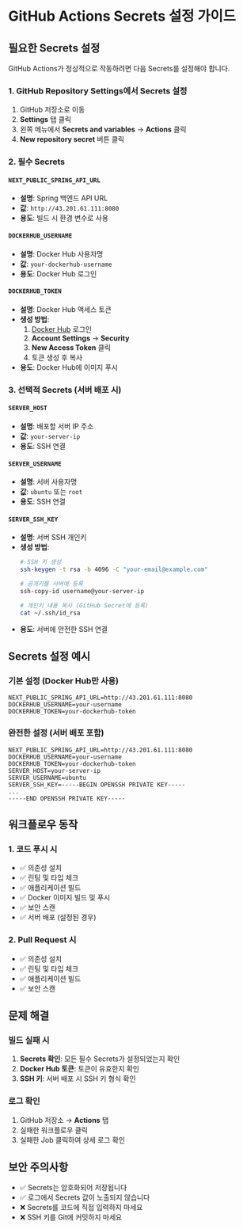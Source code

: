 # GitHub Actions Secrets 설정 가이드

## 필요한 Secrets 설정

GitHub Actions가 정상적으로 작동하려면 다음 Secrets를 설정해야 합니다.

### 1. GitHub Repository Settings에서 Secrets 설정

1. GitHub 저장소로 이동
2. **Settings** 탭 클릭
3. 왼쪽 메뉴에서 **Secrets and variables** → **Actions** 클릭
4. **New repository secret** 버튼 클릭

### 2. 필수 Secrets

#### `NEXT_PUBLIC_SPRING_API_URL`
- **설명**: Spring 백엔드 API URL
- **값**: `http://43.201.61.111:8080`
- **용도**: 빌드 시 환경 변수로 사용

#### `DOCKERHUB_USERNAME`
- **설명**: Docker Hub 사용자명
- **값**: `your-dockerhub-username`
- **용도**: Docker Hub 로그인

#### `DOCKERHUB_TOKEN`
- **설명**: Docker Hub 액세스 토큰
- **생성 방법**:
  1. [Docker Hub](https://hub.docker.com) 로그인
  2. **Account Settings** → **Security**
  3. **New Access Token** 클릭
  4. 토큰 생성 후 복사
- **용도**: Docker Hub에 이미지 푸시

### 3. 선택적 Secrets (서버 배포 시)

#### `SERVER_HOST`
- **설명**: 배포할 서버 IP 주소
- **값**: `your-server-ip`
- **용도**: SSH 연결

#### `SERVER_USERNAME`
- **설명**: 서버 사용자명
- **값**: `ubuntu` 또는 `root`
- **용도**: SSH 연결

#### `SERVER_SSH_KEY`
- **설명**: 서버 SSH 개인키
- **생성 방법**:
  ```bash
  # SSH 키 생성
  ssh-keygen -t rsa -b 4096 -C "your-email@example.com"
  
  # 공개키를 서버에 등록
  ssh-copy-id username@your-server-ip
  
  # 개인키 내용 복사 (GitHub Secret에 등록)
  cat ~/.ssh/id_rsa
  ```
- **용도**: 서버에 안전한 SSH 연결

## Secrets 설정 예시

### 기본 설정 (Docker Hub만 사용)
```
NEXT_PUBLIC_SPRING_API_URL=http://43.201.61.111:8080
DOCKERHUB_USERNAME=your-username
DOCKERHUB_TOKEN=your-dockerhub-token
```

### 완전한 설정 (서버 배포 포함)
```
NEXT_PUBLIC_SPRING_API_URL=http://43.201.61.111:8080
DOCKERHUB_USERNAME=your-username
DOCKERHUB_TOKEN=your-dockerhub-token
SERVER_HOST=your-server-ip
SERVER_USERNAME=ubuntu
SERVER_SSH_KEY=-----BEGIN OPENSSH PRIVATE KEY-----
...
-----END OPENSSH PRIVATE KEY-----
```

## 워크플로우 동작

### 1. 코드 푸시 시
- ✅ 의존성 설치
- ✅ 린팅 및 타입 체크
- ✅ 애플리케이션 빌드
- ✅ Docker 이미지 빌드 및 푸시
- ✅ 보안 스캔
- ✅ 서버 배포 (설정된 경우)

### 2. Pull Request 시
- ✅ 의존성 설치
- ✅ 린팅 및 타입 체크
- ✅ 애플리케이션 빌드
- ✅ 보안 스캔

## 문제 해결

### 빌드 실패 시
1. **Secrets 확인**: 모든 필수 Secrets가 설정되었는지 확인
2. **Docker Hub 토큰**: 토큰이 유효한지 확인
3. **SSH 키**: 서버 배포 시 SSH 키 형식 확인

### 로그 확인
1. GitHub 저장소 → **Actions** 탭
2. 실패한 워크플로우 클릭
3. 실패한 Job 클릭하여 상세 로그 확인

## 보안 주의사항

- ✅ Secrets는 암호화되어 저장됩니다
- ✅ 로그에서 Secrets 값이 노출되지 않습니다
- ❌ Secrets를 코드에 직접 입력하지 마세요
- ❌ SSH 키를 Git에 커밋하지 마세요
